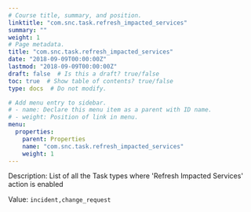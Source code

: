 ```yaml
---
# Course title, summary, and position.
linktitle: "com.snc.task.refresh_impacted_services"
summary: ""
weight: 1
# Page metadata.
title: "com.snc.task.refresh_impacted_services"
date: "2018-09-09T00:00:00Z"
lastmod: "2018-09-09T00:00:00Z"
draft: false  # Is this a draft? true/false
toc: true  # Show table of contents? true/false
type: docs  # Do not modify.

# Add menu entry to sidebar.
# - name: Declare this menu item as a parent with ID name.
# - weight: Position of link in menu.
menu:
  properties:
    parent: Properties
    name: "com.snc.task.refresh_impacted_services"
    weight: 1
---
```


Description: List of all the Task types where 'Refresh Impacted Services' action is enabled


Value: `incident,change_request`